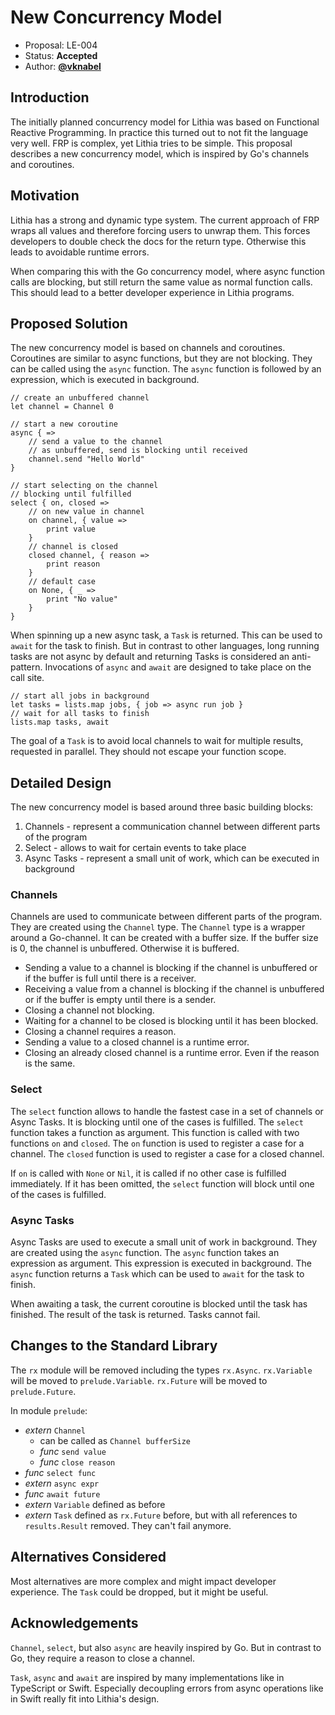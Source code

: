# New Concurrency Model

- Proposal: LE-004
- Status: **Accepted**
- Author: [**@vknabel**](https://github.com/vknabel)

## Introduction

The initially planned concurrency model for Lithia was based on Functional Reactive Programming. In practice this turned out to not fit the language very well. FRP is complex, yet Lithia tries to be simple. This proposal describes a new concurrency model, which is inspired by Go's channels and coroutines.

## Motivation

Lithia has a strong and dynamic type system. The current approach of FRP wraps all values and therefore forcing users to unwrap them. This forces developers to double check the docs for the return type. Otherwise this leads to avoidable runtime errors.

When comparing this with the Go concurrency model, where async function calls are blocking, but still return the same value as normal function calls. This should lead to a better developer experience in Lithia programs.

## Proposed Solution

The new concurrency model is based on channels and coroutines. Coroutines are similar to async functions, but they are not blocking. They can be called using the `async` function. The `async` function is followed by an expression, which is executed in background.

```lithia
// create an unbuffered channel
let channel = Channel 0

// start a new coroutine
async { =>
    // send a value to the channel
    // as unbuffered, send is blocking until received
    channel.send "Hello World"
}

// start selecting on the channel
// blocking until fulfilled
select { on, closed =>
    // on new value in channel
    on channel, { value =>
        print value
    }
    // channel is closed
    closed channel, { reason =>
        print reason
    }
    // default case
    on None, { _ =>
        print "No value"
    }
}
```

When spinning up a new async task, a `Task` is returned. This can be used to `await` for the task to finish.
But in contrast to other languages, long running tasks are not async by default and returning Tasks is considered an anti-pattern. Invocations of `async` and `await` are designed to take place on the call site.

```lithia
// start all jobs in background
let tasks = lists.map jobs, { job => async run job }
// wait for all tasks to finish
lists.map tasks, await
```

The goal of a `Task` is to avoid local channels to wait for multiple results, requested in parallel. They should not escape your function scope.

## Detailed Design

The new concurrency model is based around three basic building blocks:

1. Channels - represent a communication channel between different parts of the program
2. Select - allows to wait for certain events to take place
3. Async Tasks - represent a small unit of work, which can be executed in background

### Channels

Channels are used to communicate between different parts of the program. They are created using the `Channel` type. The `Channel` type is a wrapper around a Go-channel. It can be created with a buffer size. If the buffer size is 0, the channel is unbuffered. Otherwise it is buffered.

- Sending a value to a channel is blocking if the channel is unbuffered or if the buffer is full until there is a receiver.
- Receiving a value from a channel is blocking if the channel is unbuffered or if the buffer is empty until there is a sender.
- Closing a channel not blocking.
- Waiting for a channel to be closed is blocking until it has been blocked.
- Closing a channel requires a reason.
- Sending a value to a closed channel is a runtime error.
- Closing an already closed channel is a runtime error. Even if the reason is the same.

### Select

The `select` function allows to handle the fastest case in a set of channels or Async Tasks. It is blocking until one of the cases is fulfilled. The `select` function takes a function as argument. This function is called with two functions `on` and `closed`. The `on` function is used to register a case for a channel. The `closed` function is used to register a case for a closed channel.

If `on` is called with `None` or `Nil`, it is called if no other case is fulfilled immediately. If it has been omitted, the `select` function will block until one of the cases is fulfilled.

### Async Tasks

Async Tasks are used to execute a small unit of work in background. They are created using the `async` function. The `async` function takes an expression as argument. This expression is executed in background. The `async` function returns a `Task` which can be used to `await` for the task to finish.

When awaiting a task, the current coroutine is blocked until the task has finished. The result of the task is returned. Tasks cannot fail.

## Changes to the Standard Library

The `rx` module will be removed including the types `rx.Async`.
`rx.Variable` will be moved to `prelude.Variable`. `rx.Future` will be moved to `prelude.Future`.

In module `prelude`:

- _extern_ `Channel`
  - can be called as `Channel bufferSize`
  - _func_ `send value`
  - _func_ `close reason`
- _func_ `select func`
- _extern_ `async expr`
- _func_ `await future`
- _extern_ `Variable` defined as before
- _extern_ `Task` defined as `rx.Future` before, but with all references to `results.Result` removed. They can't fail anymore.

## Alternatives Considered

Most alternatives are more complex and might impact developer experience.
The `Task` could be dropped, but it might be useful.

## Acknowledgements

`Channel`, `select`, but also `async` are heavily inspired by Go. But in contrast to Go, they require a reason to close a channel.

`Task`, `async` and `await` are inspired by many implementations like in TypeScript or Swift. Especially decoupling errors from async operations like in Swift really fit into Lithia's design.
